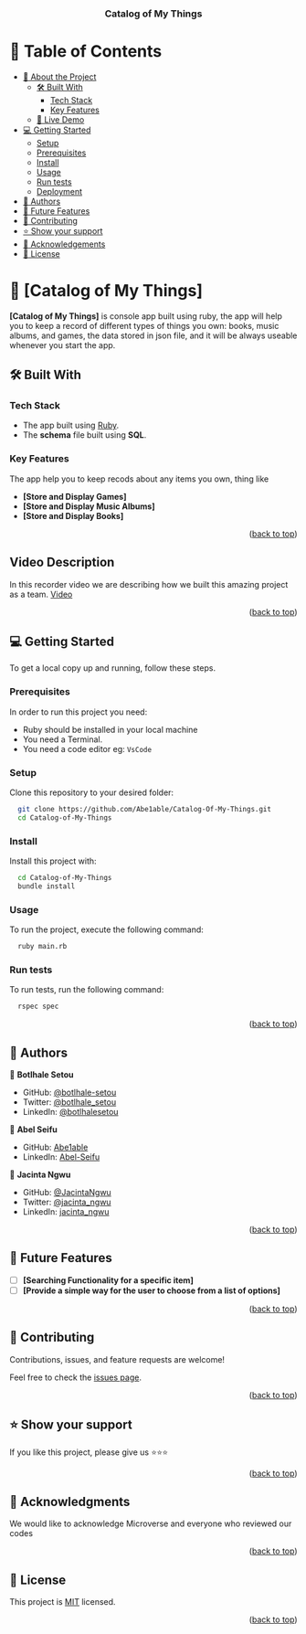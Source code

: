<a name="readme-top"></a>


<div align="center">
  <h3><b>Catalog of My Things</b></h3>
</div>

<!-- TABLE OF CONTENTS -->

# 📗 Table of Contents

- [📖 About the Project](#about-project)
  - [🛠 Built With](#built-with)
    - [Tech Stack](#tech-stack)
    - [Key Features](#key-features)
  - [🚀 Live Demo](#live-demo)
- [💻 Getting Started](#getting-started)
  - [Setup](#setup)
  - [Prerequisites](#prerequisites)
  - [Install](#install)
  - [Usage](#usage)
  - [Run tests](#run-tests)
  - [Deployment](#triangular_flag_on_post-deployment)
- [👥 Authors](#authors)
- [🔭 Future Features](#future-features)
- [🤝 Contributing](#contributing)
- [⭐️ Show your support](#support)
- [🙏 Acknowledgements](#acknowledgements)
- [📝 License](#license)

<!-- PROJECT DESCRIPTION -->

# 📖 [Catalog of My Things] <a name="about-project"></a>

**[Catalog of My Things]** is console app built using ruby, the app will help you to keep a record of different types of things you own: books, music albums, and games, the data stored in json file, and it will be always useable whenever you start the app.

## 🛠 Built With <a name="built-with"></a>

### Tech Stack <a name="tech-stack"></a>

- The app built using [Ruby](https://www.ruby-lang.org/en/).
- The **schema** file built using **SQL**.

<!-- Features -->

### Key Features <a name="key-features"></a>

The app help you to keep recods about any items you own, thing like

- **[Store and Display Games]**
- **[Store and Display Music Albums]**
- **[Store and Display Books]**

<p align="right">(<a href="#readme-top">back to top</a>)</p>

<!-- Video Descriptio -->
## Video Description <a name="vd-disc"></a>

In this recorder video we are describing how we built this amazing project as a team.
[Video](https://drive.google.com/file/d/1hVKjymaiU41j4Zyh_V63JYbYQMw9XGvY/view?usp=sharing)

<p align="right">(<a href="#readme-top">back to top</a>)</p>

<!-- GETTING STARTED -->

## 💻 Getting Started <a name="getting-started"></a>

To get a local copy up and running, follow these steps.

### Prerequisites

In order to run this project you need:

- Ruby should be installed in your local machine
- You need a Terminal.
- You need a code editor eg: `VsCode`

### Setup

Clone this repository to your desired folder:

```sh
  git clone https://github.com/Abe1able/Catalog-Of-My-Things.git
  cd Catalog-of-My-Things
```

### Install

Install this project with:

```sh
  cd Catalog-of-My-Things
  bundle install
```

### Usage

To run the project, execute the following command:

```sh
  ruby main.rb
```

### Run tests

To run tests, run the following command:

```sh
  rspec spec
```

<p align="right">(<a href="#readme-top">back to top</a>)</p>

<!-- AUTHORS -->

## 👥 Authors <a name="authors"></a>

👤 **Botlhale Setou**

- GitHub: [@botlhale-setou](https://github.com/Botlhale-Setou)
- Twitter: [@botlhale_setou](https://twitter.com/Botlhale_Setou)
- LinkedIn: [@botlhalesetou](https://www.linkedin.com/in/botlhalesetou/)

👤 **Abel Seifu**

- GitHub: [Abe1able](https://github.com/Abe1able)
- LinkedIn: [Abel-Seifu](https://www.linkedin.com/in/Abel-Seifu/)

👤 **Jacinta Ngwu**

- GitHub: [@JacintaNgwu](https://github.com/JacintaNgwu)
- Twitter: [@jacinta_ngwu](https://twitter.com/jacinta_ngwu)
- LinkedIn: [jacinta_ngwu](https://www.linkedin.com/in/jacintangwu/)

<p align="right">(<a href="#readme-top">back to top</a>)</p>

<!-- FUTURE FEATURES -->

## 🔭 Future Features <a name="future-features"></a>

- [ ] **[Searching Functionality for a specific item]**
- [ ] **[Provide a simple way for the user to choose from a list of options]**

<p align="right">(<a href="#readme-top">back to top</a>)</p>

<!-- CONTRIBUTING -->

## 🤝 Contributing <a name="contributing"></a>

Contributions, issues, and feature requests are welcome!

Feel free to check the [issues page](https://github.com/Abe1able/Catalog-Of-My-Things/issues).

<p align="right">(<a href="#readme-top">back to top</a>)</p>

<!-- SUPPORT -->

## ⭐️ Show your support <a name="support"></a>

If you like this project, please give us ⭐️⭐️⭐️

<p align="right">(<a href="#readme-top">back to top</a>)</p>

<!-- ACKNOWLEDGEMENTS -->

## 🙏 Acknowledgments <a name="acknowledgements"></a>

We would like to acknowledge Microverse and everyone who reviewed our codes

<p align="right">(<a href="#readme-top">back to top</a>)</p>

<!-- LICENSE -->

## 📝 License <a name="license"></a>

This project is [MIT](./MIT.md) licensed.

<p align="right">(<a href="#readme-top">back to top</a>)</p>
